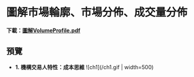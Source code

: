 # 圖解市場輪廓、市場分佈、成交量分佈

**下載：[圖解VolumeProfile.pdf](https://github.com/fatfingererr/volume-profile-intro/blob/master/圖解VolumeProfile.pdf)**

## 預覽

- **1. 機構交易人特性：成本思維**
![ch1](/ch1.gif | width=500)
